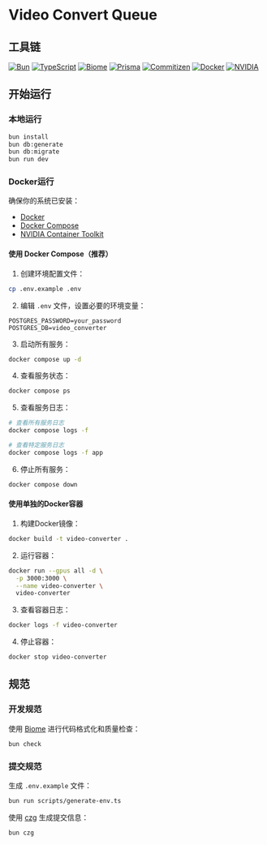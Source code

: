 # Video Convert Queue

## 工具链

[![Bun](https://img.shields.io/badge/bun-black?style=for-the-badge&logo=bun&logoColor=white)](https://bun.sh/)
[![TypeScript](https://img.shields.io/badge/typescript-%23007ACC.svg?style=for-the-badge&logo=typescript&logoColor=white)](https://www.typescriptlang.org/)
[![Biome](https://img.shields.io/badge/biome-60A5FA?style=for-the-badge&logo=biome&logoColor=white)](https://biomejs.dev/)
[![Prisma](https://img.shields.io/badge/Prisma-16A394?style=for-the-badge&logo=Prisma&logoColor=white)](https://www.prisma.io/)
[![Commitizen](https://img.shields.io/badge/commitizen-143157?style=for-the-badge&logo=git&logoColor=white)](https://github.com/commitizen/czg)
[![Docker](https://img.shields.io/badge/docker-%230db7ed.svg?style=for-the-badge&logo=docker&logoColor=white)](https://www.docker.com/)
[![NVIDIA](https://img.shields.io/badge/NVIDIA-%2376B900.svg?style=for-the-badge&logo=nvidia&logoColor=white)](https://www.nvidia.com/)

## 开始运行

### 本地运行

```bash
bun install
bun db:generate
bun db:migrate
bun run dev
```

### Docker运行

确保你的系统已安装：
- [Docker](https://www.docker.com/)
- [Docker Compose](https://docs.docker.com/compose/)
- [NVIDIA Container Toolkit](https://github.com/NVIDIA/nvidia-container-toolkit)

#### 使用 Docker Compose（推荐）

1. 创建环境配置文件：

```bash
cp .env.example .env
```

2. 编辑 `.env` 文件，设置必要的环境变量：

```env
POSTGRES_PASSWORD=your_password
POSTGRES_DB=video_converter
```

3. 启动所有服务：

```bash
docker compose up -d
```

4. 查看服务状态：

```bash
docker compose ps
```

5. 查看服务日志：

```bash
# 查看所有服务日志
docker compose logs -f

# 查看特定服务日志
docker compose logs -f app
```

6. 停止所有服务：

```bash
docker compose down
```

#### 使用单独的Docker容器

1. 构建Docker镜像：

```bash
docker build -t video-converter .
```

2. 运行容器：

```bash
docker run --gpus all -d \
  -p 3000:3000 \
  --name video-converter \
  video-converter
```

3. 查看容器日志：

```bash
docker logs -f video-converter
```

4. 停止容器：

```bash
docker stop video-converter
```

## 规范

### 开发规范

使用 [Biome](https://biomejs.dev/) 进行代码格式化和质量检查：

```bash
bun check
```

### 提交规范

生成 `.env.example` 文件：

```bash
bun run scripts/generate-env.ts
```

使用 [czg](https://github.com/commitizen/czg) 生成提交信息：

```bash
bun czg
```